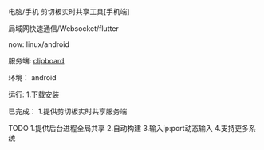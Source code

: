 电脑/手机 剪切板实时共享工具[手机端]

局域网快速通信/Websocket/flutter

now: linux/android

服务端: [clipboard](https://github.com/dreamlu/clipboard)

环境：
android

运行:
1.下载安装

已完成：
1.提供剪切板实时共享服务端

TODO
1.提供后台进程全局共享
2.自动构建
3.输入ip:port动态输入
4.支持更多系统
